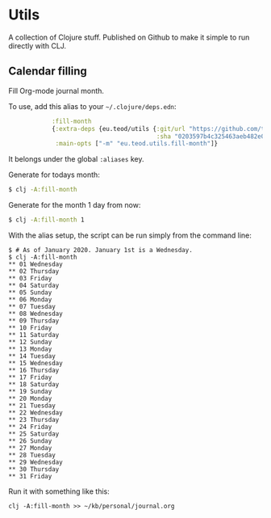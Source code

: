 # Utils

A collection of Clojure stuff. Published on Github to make it simple to run
directly with CLJ.

## Calendar filling

Fill Org-mode journal month.

To use, add this alias to your `~/.clojure/deps.edn`:

```clj
            :fill-month
            {:extra-deps {eu.teod/utils {:git/url "https://github.com/teodorlu/utils.git"
                                         :sha "0203597b4c325463aeb482e0bf1c6f333abb4e1c"}}
             :main-opts ["-m" "eu.teod.utils.fill-month"]}
```

It belongs under the global `:aliases` key.



Generate for todays month:

```bash
$ clj -A:fill-month
```

Generate for the month 1 day from now:

```bash
$ clj -A:fill-month 1
```

With the alias setup, the script can be run simply from the command line:

```
$ # As of January 2020. January 1st is a Wednesday.
$ clj -A:fill-month
** 01 Wednesday
** 02 Thursday
** 03 Friday
** 04 Saturday
** 05 Sunday
** 06 Monday
** 07 Tuesday
** 08 Wednesday
** 09 Thursday
** 10 Friday
** 11 Saturday
** 12 Sunday
** 13 Monday
** 14 Tuesday
** 15 Wednesday
** 16 Thursday
** 17 Friday
** 18 Saturday
** 19 Sunday
** 20 Monday
** 21 Tuesday
** 22 Wednesday
** 23 Thursday
** 24 Friday
** 25 Saturday
** 26 Sunday
** 27 Monday
** 28 Tuesday
** 29 Wednesday
** 30 Thursday
** 31 Friday
```

Run it with something like this:

    clj -A:fill-month >> ~/kb/personal/journal.org
